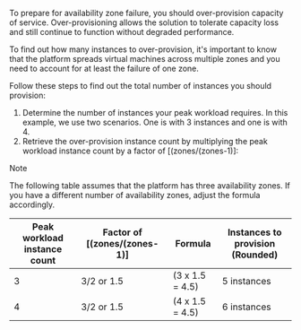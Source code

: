 


To prepare for availability zone failure, you should over-provision capacity of service. Over-provisioning allows the solution to tolerate capacity loss and still continue to function without degraded performance. 

To find out how many instances to over-provision, it's important to know that the platform spreads virtual machines across multiple zones and you need to account for at least the failure of one zone.

Follow these steps to find out the total number of instances you should provision:

1. Determine the number of instances your peak workload requires. In this example, we use two scenarios. One is with 3 instances and one is with 4.
2. Retrieve the over-provision instance count by multiplying the peak workload instance count by a factor of [(zones/(zones-1)]:

>[!NOTE]
>The following table assumes that the platform has three availability zones. If you have a different number of availability zones, adjust the formula accordingly.

| Peak workload instance count | Factor of  [(zones/(zones-1)]|Formula| Instances to provision (Rounded) |
|-------|---------|---------|--------|
|3|3/2 or 1.5|(3 x 1.5 = 4.5)|5 instances|
|4|3/2 or 1.5|(4 x 1.5 = 4.5)|6 instances|
